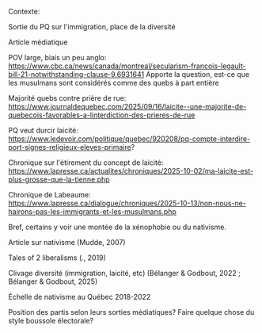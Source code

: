 
Contexte:

Sortie du PQ sur l'immigration, place de la diversité

Article médiatique 

POV large, biais un peu anglo: https://www.cbc.ca/news/canada/montreal/secularism-francois-legault-bill-21-notwithstanding-clause-9.6931641 Apporte la question, est-ce que les musulmans sont considérés comme des quebs à part entière 

Majorité quebs contre prière de rue: https://www.journaldequebec.com/2025/09/16/laicite--une-majorite-de-quebecois-favorables-a-linterdiction-des-prieres-de-rue

PQ veut durcir laicité: https://www.ledevoir.com/politique/quebec/920208/pq-compte-interdire-port-signes-religieux-eleves-primaire?

Chronique sur l'étirement du concept de laicité: https://www.lapresse.ca/actualites/chroniques/2025-10-02/ma-laicite-est-plus-grosse-que-la-tienne.php

Chronique de Labeaume: https://www.lapresse.ca/dialogue/chroniques/2025-10-13/non-nous-ne-hairons-pas-les-immigrants-et-les-musulmans.php

Bref, certains y voir une montée de la xénophobie ou du nativisme.

Article sur nativisme (Mudde, 2007)

Tales of 2 liberalisms (., 2019)

Clivage diversité (immigration, laicité, etc) (Bélanger & Godbout, 2022 ; Bélanger & Godbout, 2025)


Échelle de nativisme au Québec 2018-2022

Position des partis selon leurs sorties médiatiques? Faire quelque chose du style boussole électorale?


